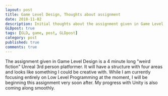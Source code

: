 ```yaml
---
layout: post
title: Game Level Design, Thoughts about assignment
date: 2018-11-02
description: Initial thoughts about the assignment given in Game Level Design.
GLDpost: true
tags: [GLD, game, post, GLDpost]
category: post
published: true
comments: true
---
```

The assignment given in Game Level Design is a 4 minute long "weird fiction" Unreal 3rd person platformer. It will have a structure with four areas and looks like something I could be creative with. While I am currently focusing entirely on Low Level Programming at the moment, I will be beginning this assignment very soon after. My progress with Unity is also coming along smoothly.